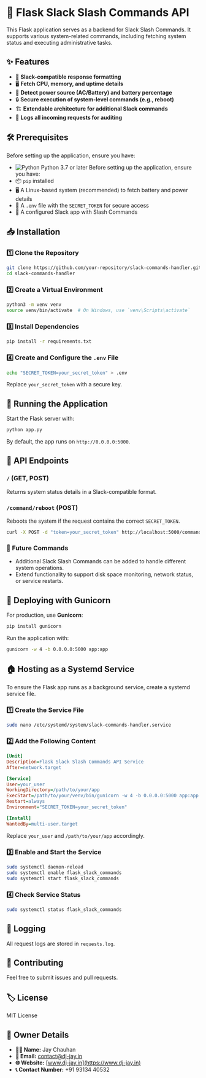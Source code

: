 # 🚀 Flask Slack Slash Commands API

This Flask application serves as a backend for Slack Slash Commands. It supports various system-related commands, including fetching system status and executing administrative tasks.

## ✨ Features
- 💬 **Slack-compatible response formatting**
- 🖥️ **Fetch CPU, memory, and uptime details**
- 🔋 **Detect power source (AC/Battery) and battery percentage**
- 🔒 **Secure execution of system-level commands (e.g., reboot)**
- 🏗️ **Extendable architecture for additional Slack commands**
- 📜 **Logs all incoming requests for auditing**

## 🛠 Prerequisites
Before setting up the application, ensure you have:
- ![Python](https://img.shields.io/badge/Python-3.7%2B-blue?logo=python) Python 3.7 or later
Before setting up the application, ensure you have:
- 📦 `pip` installed
- 🖥️ A Linux-based system (recommended) to fetch battery and power details
- 🔑 A `.env` file with the `SECRET_TOKEN` for secure access
- 🔗 A configured Slack app with Slash Commands

## 📥 Installation
### 1️⃣ Clone the Repository
```bash
git clone https://github.com/your-repository/slack-commands-handler.git
cd slack-commands-handler
```

### 2️⃣ Create a Virtual Environment
```bash
python3 -m venv venv
source venv/bin/activate  # On Windows, use `venv\Scripts\activate`
```

### 3️⃣ Install Dependencies
```bash
pip install -r requirements.txt
```

### 4️⃣ Create and Configure the `.env` File
```bash
echo "SECRET_TOKEN=your_secret_token" > .env
```
Replace `your_secret_token` with a secure key.

## 🚀 Running the Application
Start the Flask server with:
```bash
python app.py
```
By default, the app runs on `http://0.0.0.0:5000`.

## 🔌 API Endpoints
### `/` (GET, POST)
Returns system status details in a Slack-compatible format.

### `/command/reboot` (POST)
Reboots the system if the request contains the correct `SECRET_TOKEN`.
```bash
curl -X POST -d "token=your_secret_token" http://localhost:5000/command/reboot
```

### 🔮 Future Commands
- Additional Slack Slash Commands can be added to handle different system operations.
- Extend functionality to support disk space monitoring, network status, or service restarts.

## 🚀 Deploying with Gunicorn
For production, use **Gunicorn**:
```bash
pip install gunicorn
```
Run the application with:
```bash
gunicorn -w 4 -b 0.0.0.0:5000 app:app
```

## 🏠 Hosting as a Systemd Service
To ensure the Flask app runs as a background service, create a systemd service file.

### 1️⃣ Create the Service File
```bash
sudo nano /etc/systemd/system/slack-commands-handler.service
```

### 2️⃣ Add the Following Content
```ini
[Unit]
Description=Flask Slack Slash Commands API Service
After=network.target

[Service]
User=your_user
WorkingDirectory=/path/to/your/app
ExecStart=/path/to/your/venv/bin/gunicorn -w 4 -b 0.0.0.0:5000 app:app
Restart=always
Environment="SECRET_TOKEN=your_secret_token"

[Install]
WantedBy=multi-user.target
```
Replace `your_user` and `/path/to/your/app` accordingly.

### 3️⃣ Enable and Start the Service
```bash
sudo systemctl daemon-reload
sudo systemctl enable flask_slack_commands
sudo systemctl start flask_slack_commands
```

### 4️⃣ Check Service Status
```bash
sudo systemctl status flask_slack_commands
```

## 📜 Logging
All request logs are stored in `requests.log`.

## 🤝 Contributing
Feel free to submit issues and pull requests.

## 🏷 License
MIT License

## 👤 Owner Details
- **👨‍💻 Name:** Jay Chauhan
- **📧 Email:** [contact@dj-jay.in](mailto:contact@dj-jay.in)
- **🌐 Website:** [www.dj-jay.in](https://www.dj-jay.in)
- **📞 Contact Number:** +91 93134 40532
